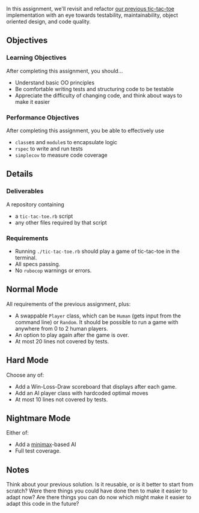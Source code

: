 In this assignment, we'll revisit and refactor [our previous tic-tac-toe]() implementation with an eye towards testability, maintainability, object oriented design, and code quality.

## Objectives

### Learning Objectives

After completing this assignment, you should…

* Understand basic OO principles
* Be comfortable writing tests and structuring code to be testable
* Appreciate the difficulty of changing code, and think about ways to make it easier

### Performance Objectives

After completing this assignment, you be able to effectively use

* `class`es and `module`s to encapsulate logic
* `rspec` to write and run tests
* `simplecov` to measure code coverage

## Details

### Deliverables

A repository containing
* a `tic-tac-toe.rb` script
* any other files required by that script

### Requirements

* Running `./tic-tac-toe.rb` should play a game of tic-tac-toe in the terminal.
* All specs passing.
* No `rubocop` warnings or errors.

## Normal Mode

All requirements of the previous assignment, plus:

* A swappable `Player` class, which can be `Human` (gets input from the command line) or `Random`. It should be possible to run a game with anywhere from 0 to 2 human players.
* An option to play again after the game is over.
* At most 20 lines not covered by tests.

## Hard Mode

Choose any of:

* Add a Win-Loss-Draw scoreboard that displays after each game.
* Add an AI player class with hardcoded optimal moves
* At most 10 lines not covered by tests.

## Nightmare Mode

Either of:

* Add a [minimax](http://en.wikipedia.org/wiki/Minimax)-based AI
* Full test coverage.

## Notes

Think about your previous solution. Is it reusable, or is it better to start from scratch? Were there things you could have done then to make it easier to adapt now? Are there things you can do now which might make it easier to adapt this code in the future?
